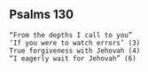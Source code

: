 ## Psalms 130

```
“From the depths I call to you”
‘If you were to watch errors’ (3)
True forgiveness with Jehovah (4)
“I eagerly wait for Jehovah” (6)
```

